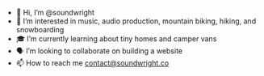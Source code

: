 - 👋 Hi, I’m @soundwright
- 👀 I’m interested in music, audio production, mountain biking, hiking, and snowboarding
- 🎓 I’m currently learning about tiny homes and camper vans
- 🗣 I’m looking to collaborate on building a website
- 📫 How to reach me contact@soundwright.co

<!---
soundwright/soundwright is a ✨ special ✨ repository because its `README.md` (this file) appears on your GitHub profile.
You can click the Preview link to take a look at your changes.
--->
